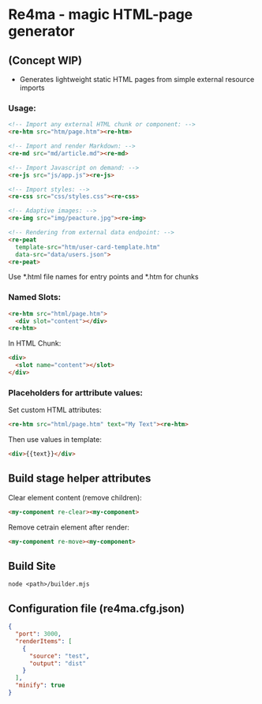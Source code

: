 # Re4ma - magic HTML-page generator
## (Concept WIP)

* Generates lightweight static HTML pages from simple external resource imports

### Usage:
```html
<!-- Import any external HTML chunk or component: -->
<re-htm src="htm/page.htm"><re-htm>

<!-- Import and render Markdown: -->
<re-md src="md/article.md"><re-md>

<!-- Import Javascript on demand: -->
<re-js src="js/app.js"><re-js>

<!-- Import styles: -->
<re-css src="css/styles.css"><re-css>

<!-- Adaptive images: -->
<re-img src="img/peacture.jpg"><re-img>

<!-- Rendering from external data endpoint: -->
<re-peat 
  template-src="htm/user-card-template.htm"
  data-src="data/users.json">
<re-peat>
```
Use *.html file names for entry points and *.htm for chunks

### Named Slots:
```html
<re-htm src="html/page.htm">
  <div slot="content"></div>
<re-htm>
```
In HTML Chunk:
```html
<div>
  <slot name="content"></slot>
</div>
```
### Placeholders for arttribute values:
Set custom HTML attributes:
```html
<re-htm src="html/page.htm" text="My Text"><re-htm>
```
Then use values in template:
```html
<div>{{text}}</div>
```
## Build stage helper attributes
Clear element content (remove children):
```html
<my-component re-clear><my-component>
```

Remove cetrain element after render:
```html
<my-component re-move><my-component>
```
## Build Site
```
node <path>/builder.mjs
```
## Configuration file (re4ma.cfg.json)
```json
{
  "port": 3000,
  "renderItems": [
    {
      "source": "test",
      "output": "dist"
    }
  ],
  "minify": true
}
```
